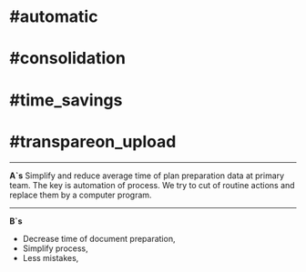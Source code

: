 # **#automatic**
# **#consolidation**
# **#time_savings**
# **#transpareon_upload**
_____
**A`s**
Simplify and reduce average time of plan preparation data at primary team. 
The key is automation of  process. We try to cut of routine actions and replace them by a computer program.

______
**B`s**

- Decrease time of document preparation,
- Simplify process,
- Less mistakes,